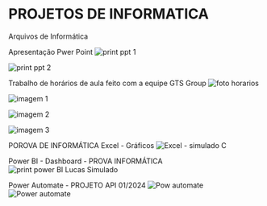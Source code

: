 # PROJETOS DE INFORMATICA
Arquivos de Informática

Apresentação Pwer Point
![print ppt 1](https://github.com/lucasbarros43/INFORMATICA/assets/162647577/b8fde0ab-d692-45ec-a91f-dcf3f7f58cf2)

![print ppt 2](https://github.com/lucasbarros43/INFORMATICA/assets/162647577/c3678b35-6c91-4abc-a64c-efe7d532f612)


Trabalho de horários de aula feito com a equipe GTS Group
![foto horarios](https://github.com/lucasbarros43/INFORMATICA/assets/162647577/1e21ba4f-9791-4f63-a8d1-14f7ba593d81)

![imagem 1](https://github.com/lucasbarros43/INFORMATICA/assets/162647577/bc9b68b2-0433-439e-b70f-f63fb3d7f5c6)

![imagem 2](https://github.com/lucasbarros43/INFORMATICA/assets/162647577/242f0ac8-a57e-4369-b3e2-2288c891b08b)

![imagem 3](https://github.com/lucasbarros43/INFORMATICA/assets/162647577/f995c0a0-6eec-411b-bb63-2240f0d2b08b)

POROVA DE INFORMÁTICA
Excel - Gráficos
![Excel - simulado C](https://github.com/lucasbarros43/INFORMATICA/assets/162647577/b18bf3ae-4c22-4559-b0c5-0db630d321b5)

Power BI - Dashboard - PROVA INFORMÁTICA
![print power BI Lucas Simulado](https://github.com/lucasbarros43/INFORMATICA/assets/162647577/c8a1e765-965d-470c-a4f3-462a69bc842a)

Power Automate - PROJETO API 01/2024
![Pow automate](https://github.com/lucasbarros43/INFORMATICA/assets/162647577/533b57dc-e780-458f-ba1f-bcdc28cc2ba9)
![Power automate](https://github.com/lucasbarros43/INFORMATICA/assets/162647577/ddab508f-38e2-43a0-9004-e2f6ce00b53d)


